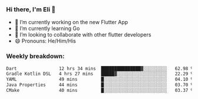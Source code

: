 ### Hi there, I'm Eli 👋
- 🔭 I’m currently working on the new Flutter App
- 🌱 I’m currently learning Go
- 🦄 I’m looking to collaborate with other flutter developers
- 😄 Pronouns: He/Him/His

### Weekly breakdown:
<!--START_SECTION:waka-->

```txt
Dart                12 hrs 34 mins  ███████████████▓░░░░░░░░░   62.98 %
Gradle Kotlin DSL   4 hrs 27 mins   █████▓░░░░░░░░░░░░░░░░░░░   22.29 %
YAML                49 mins         █░░░░░░░░░░░░░░░░░░░░░░░░   04.10 %
Java Properties     44 mins         █░░░░░░░░░░░░░░░░░░░░░░░░   03.70 %
CMake               40 mins         █░░░░░░░░░░░░░░░░░░░░░░░░   03.37 %
```

<!--END_SECTION:waka-->

